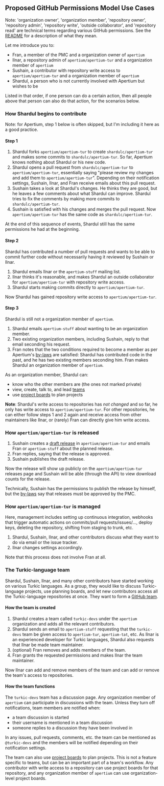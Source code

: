 ## Proposed GitHub Permissions Model Use Cases

Note: 'organization owner', 'organization member', 'repository owner',
'repository admin', 'repository write', 'outside collaborator', and 'repository
read' are technical terms regarding various GitHub permissions. See the
[README][1] for a description of what they mean.

Let me introduce you to:

* Fran, a member of the PMC and a organization owner of `apertium`
* Ilnar, a repository admin of `apertium/apertium-tur` and a organization member
  of `apertium`
* Sushain, a contributor with repository write access to `apertium/apertium-tur`
  and a organization member of `apertium`
* Shardul, a person who is not currently involved with Apertium but wishes to be

Listed in that order, if one person can do a certain action, then all people
above that person can also do that action, for the scenarios below.

### How Shardul begins to contribute

Note: for Apertium, step 1 below is often skipped, but I'm including it here as
a good practice.

#### Step 1

1. Shardul forks `apertium/apertium-tur` to create `shardulc/apertium-tur` and makes some
  commits to `shardulc/apertium-tur`. So far, Apertium knows nothing about Shardul or his
  new code.
1. Shardul opens a pull request from `shardulc/apertium-tur` to `apertium/apertium-tur`,
  essentially saying "please review my changes and add them to
  `apertium/apertium-tur`". Depending on their notification settings, Sushain, Ilnar,
  and Fran receive emails about this pull request.
1. Sushain takes a look at Shardul's changes. He thinks they are good, but he leaves a
  few comments about what Shardul can improve. Shardul tries to fix the comments by making
  more commits to `shardulc/apertium-tur`.
1. Sushain is satisfied with his changes and merges the pull request. Now
  `apertium/apertium-tur` has the same code as `shardulc/apertium-tur`.

At the end of this sequence of events, Shardul still has the same permissions he had
at the beginning.

#### Step 2

Shardul has contributed a number of pull requests and wants to be able to commit
further code without necessarily having it reviewed by Sushain or Ilnar.

1. Shardul emails Ilnar or the `apertium-stuff` mailing list.
1. Ilnar thinks it's reasonable, and makes Shardul an outside collaborator for
  `apertium/apertium-tur` with repository write access.
1. Shardul starts making commits directly to `apertium/apertium-tur`.

Now Shardul has gained repository write access to `apertium/apertium-tur`.

#### Step 3

Shardul is still not a organization member of `apertium`.

1. Shardul emails `apertium-stuff` about wanting to be an organization member.
1. Two existing organization members, including Sushain, reply to that email
  seconding his request.
1. Fran notes that the two conditions required to become a member as per
  Apertium's [by-laws][2] are satisfied: Shardul has contributed code in the past, and he
  has two existing members seconding him. Fran makes Shardul an organization member of
`apertium`.

As an organization member, Shardul can:

* know who the other members are (the ones not marked private)
* view, create, talk to, and lead [teams][3]
* use [project boards][4] to plan projects

**Note**: Shardul's write access to repositories has *not changed* and so far, he only has write
access to `apertium/apertium-tur`. For other repositories, he can either follow
steps 1 and 2 again and receive access from other maintainers like Ilnar, or
(rarely) Fran can directly give him write access.

### How `apertium/apertium-tur` is released

1. Sushain creates a [draft release][5] in `apertium/apertium-tur` and emails Fran or
  `apertium-stuff` about the planned release.
1. Fran replies, saying that the release is approved.
1. Sushain publishes the draft release.

Now the release will show up publicly on the `apertium/apertium-tur` releases
page and Sushain will be able (through the API) to view download counts for the
release.

Technically, Sushain has the permissions to publish the release by himself, but
the [by-laws][2] say that releases must be approved by the PMC.

### How `apertium/apertium-tur` is managed

Here, management includes setting up continuous integration, webhooks that
trigger automatic actions on commits/pull requests/issues/..., deploy keys,
deleting the repository, shifting from staging to trunk, etc.

1. Shardul, Sushain, Ilnar, and other contributors discuss what they want to do via email
  or the issue tracker.
1. Ilnar changes settings accordingly.

Note that this process does not involve Fran at all.

### The Turkic-language team

Shardul, Sushain, Ilnar, and many other contributors have started working on
various Turkic languages. As a group, they would like to discuss Turkic-language
projects, use planning boards, and let new contributors access all the
Turkic-language repositories at once. They want to form a [GitHub team][3].

#### How the team is created

1. Shardul creates a team called `turkic-devs` under the `apertium` organization
and adds all the relevant contributors.
1. Shardul sends an email to `apertium-stuff` requesting that the `turkic-devs`
team be given access to `apertium-tur`, `apertium-tat`, etc. As Ilnar is an
experienced developer for Turkic languages, Shardul also requests that Ilnar be
made team maintainer.
1. (optional) Fran removes and adds members of the team.
1. Fran grants the requested permissions and makes Ilnar the team maintainer.

Now Ilnar can add and remove members of the team and can add or remove the
team's access to repositories.

#### How the team functions

The `turkic-devs` team has a discussion page. Any organization member of
`apertium` can participate in discussions with the team. Unless they turn off
notifications, team members are notified when:
- a team discussion is started
- their username is mentioned in a team discussion
- someone replies to a discussion they have been involved in

In any issues, pull requests, comments, etc. the team can be mentioned as
`@turkic-devs` and the members will be notified depending on their notification
settings.

The team can also use [project boards][4] to plan projects. This is not a
feature specific to teams, but can be an important part of a team's workflow.
Any contributor with write access to a repository can use project boards for
that repository, and any organization member of `apertium` can use
organization-level project boards.

  [1]: https://github.com/sushain97/apertium-on-github#organization
  [2]: http://wiki.apertium.org/wiki/By-laws
  [3]: https://help.github.com/articles/about-teams/
  [4]: https://help.github.com/articles/about-project-boards/
  [5]: https://help.github.com/articles/about-releases/
